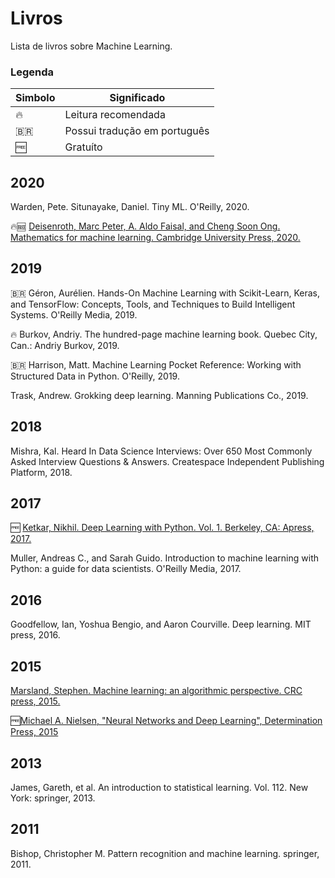 # Livros

Lista de livros sobre Machine Learning.

### Legenda

| Simbolo | Significado|
|---------|------------|
| 🔥      | Leitura recomendada |
| 🇧🇷      | Possui tradução em português |
| 🆓      | Gratuíto |


## 2020

Warden, Pete. Situnayake, Daniel. Tiny ML. O'Reilly, 2020.

🔥🆓 [Deisenroth, Marc Peter, A. Aldo Faisal, and Cheng Soon Ong. Mathematics for machine learning. Cambridge University Press, 2020.](https://mml-book.github.io/book/mml-book.pdf)

## 2019

🇧🇷 Géron, Aurélien. Hands-On Machine Learning with Scikit-Learn, Keras, and TensorFlow: Concepts, Tools, and Techniques to Build Intelligent Systems. O'Reilly Media, 2019.

🔥 Burkov, Andriy. The hundred-page machine learning book. Quebec City, Can.: Andriy Burkov, 2019.

🇧🇷 Harrison, Matt. Machine Learning Pocket Reference: Working with Structured Data in Python. O'Reilly, 2019.

Trask, Andrew. Grokking deep learning. Manning Publications Co., 2019.

## 2018

Mishra, Kal. Heard In Data Science Interviews: Over 650 Most Commonly Asked Interview Questions & Answers. Createspace Independent Publishing Platform, 2018.

## 2017

🆓 [Ketkar, Nikhil. Deep Learning with Python. Vol. 1. Berkeley, CA: Apress, 2017.](http://elib.vums.ac.ir/bitstream/Hannan/20545/1/9781484227657.pdf)

Muller, Andreas C., and Sarah Guido. Introduction to machine learning with Python: a guide for data scientists. O'Reilly Media, 2017.

## 2016

Goodfellow, Ian, Yoshua Bengio, and Aaron Courville. Deep learning. MIT press, 2016.

## 2015

[Marsland, Stephen. Machine learning: an algorithmic perspective. CRC press, 2015.](http://repository.fue.edu.eg/xmlui/bitstream/handle/123456789/3667/10501.pdf?sequence=1&isAllowed=y)

🆓[Michael A. Nielsen, "Neural Networks and Deep Learning", Determination Press, 2015](http://neuralnetworksanddeeplearning.com/index.html)

## 2013

James, Gareth, et al. An introduction to statistical learning. Vol. 112. New York: springer, 2013.

## 2011

Bishop, Christopher M. Pattern recognition and machine learning. springer, 2011.
